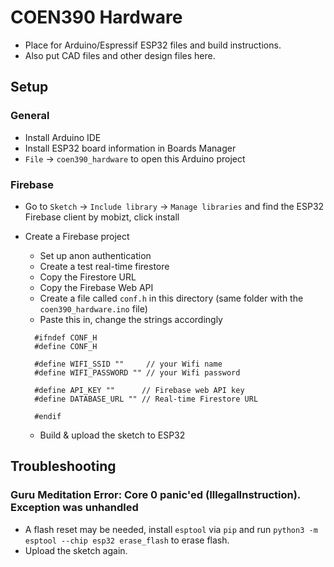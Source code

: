 # COEN390 Hardware

- Place for Arduino/Espressif ESP32 files and build instructions.
- Also put CAD files and other design files here.

## Setup

### General

- Install Arduino IDE
- Install ESP32 board information in Boards Manager
- `File` -> `coen390_hardware` to open this Arduino project

### Firebase

- Go to `Sketch` -> `Include library` -> `Manage libraries` and find the ESP32 Firebase client by mobizt, click install
- Create a Firebase project

  - Set up anon authentication
  - Create a test real-time firestore
  - Copy the Firestore URL
  - Copy the Firebase Web API
  - Create a file called `conf.h` in this directory (same folder with the `coen390_hardware.ino` file)
  - Paste this in, change the strings accordingly

  ```
    #ifndef CONF_H
    #define CONF_H

    #define WIFI_SSID ""     // your Wifi name
    #define WIFI_PASSWORD "" // your Wifi password

    #define API_KEY ""      // Firebase web API key
    #define DATABASE_URL "" // Real-time Firestore URL

    #endif
  ```

  - Build & upload the sketch to ESP32

## Troubleshooting

### Guru Meditation Error: Core 0 panic'ed (IllegalInstruction). Exception was unhandled

- A flash reset may be needed, install `esptool` via `pip` and run `python3 -m esptool --chip esp32 erase_flash` to erase flash.
- Upload the sketch again.
